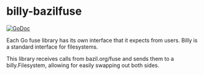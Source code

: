# billy-bazilfuse

[![GoDoc](https://godoc.org/github.com/Jille/billy-bazilfuse?status.svg)](https://godoc.org/github.com/Jille/billy-bazilfuse)

Each Go fuse library has its own interface that it expects from users. Billy is a standard interface for filesystems.

This library receives calls from bazil.org/fuse and sends them to a billy.Filesystem, allowing for easily swapping out both sides.
